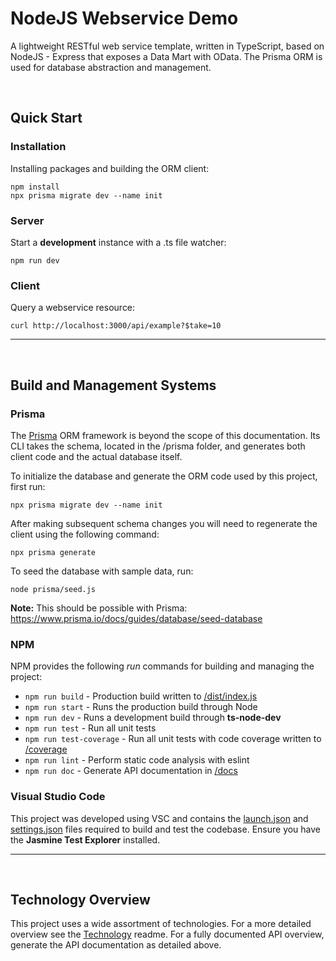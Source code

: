 # NodeJS Webservice Demo
A lightweight RESTful web service template, written in TypeScript, based on NodeJS - Express that exposes a Data Mart with OData.  The Prisma ORM is used for database abstraction and management.

<br/>

## Quick Start
### Installation
Installing packages and building the ORM client:
```
npm install
npx prisma migrate dev --name init
```
### Server
Start a **development** instance with a .ts file watcher:
```
npm run dev
```
### Client
Query a webservice resource:
```
curl http://localhost:3000/api/example?$take=10
```
<hr>
<br/>


## Build and Management Systems
### Prisma
The [Prisma](https://www.prisma.io/docs) ORM framework is beyond the scope of this documentation.  Its CLI takes the schema, located in the /prisma folder, and generates both client code and the actual database itself.

To initialize the database and generate the ORM code used by this project, first run:
```
npx prisma migrate dev --name init
```
After making subsequent schema changes you will need to regenerate the client using the following command:
```
npx prisma generate
```
To seed the database with sample data, run:
```
node prisma/seed.js
```
**Note:** This should be possible with Prisma: https://www.prisma.io/docs/guides/database/seed-database

### NPM
NPM provides the following *run* commands for building and managing the project:
* `npm run build` - Production build written to [/dist/index.js](dist/index.js)
* `npm run start` - Runs the production build through Node
* `npm run dev` - Runs a development build through **ts-node-dev**
* `npm run test` - Run all unit tests
* `npm run test-coverage` - Run all unit tests with code coverage written to [/coverage](coverage/lcov-report/index.html)
* `npm run lint` - Perform static code analysis with eslint
* `npm run doc` - Generate API documentation in [/docs](docs/index.html)

### Visual Studio Code
This project was developed using VSC and contains the [launch.json](.vscode/launch.json) and [settings.json](.vscode/settings.json) files required to build and test the codebase.  Ensure you have the **Jasmine Test Explorer** installed.
<hr/>
<br/>

## Technology Overview

This project uses a wide assortment of technologies. For a more detailed overview see the [Technology](TECHNOLOGY.md) readme.  For a fully documented API overview, generate the API documentation as detailed above.